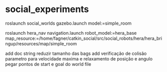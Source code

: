 # social_experiments


roslaunch social_worlds gazebo.launch model:=simple_room

roslaunch hera_nav navigation.launch robot_model:=hera_base map_resource:=/home/fagner/catkin_social/src/social_robots/hera/hera_bringup/resources/map/simple_room


add doc string
reduzir tamanho das bags
add verificação de colisão
parametro para velocidade maxima e relaxamento de posição e angulo
pegar pontos de start e goal do world file
